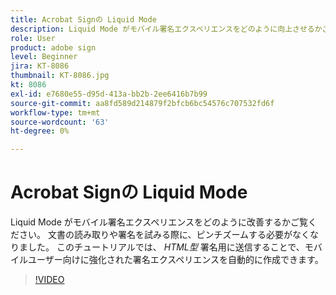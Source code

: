 ```yaml
---
title: Acrobat Signの Liquid Mode
description: Liquid Mode がモバイル署名エクスペリエンスをどのように向上させるかご覧ください
role: User
product: adobe sign
level: Beginner
jira: KT-8086
thumbnail: KT-8086.jpg
kt: 8086
exl-id: e7680e55-d95d-413a-bb2b-2ee6416b7b99
source-git-commit: aa8fd589d214879f2bfcb6bc54576c707532fd6f
workflow-type: tm+mt
source-wordcount: '63'
ht-degree: 0%

---
```


# Acrobat Signの Liquid Mode

Liquid Mode がモバイル署名エクスペリエンスをどのように改善するかご覧ください。 文書の読み取りや署名を試みる際に、ピンチズームする必要がなくなりました。 このチュートリアルでは、 _HTML型_ 署名用に送信することで、モバイルユーザー向けに強化された署名エクスペリエンスを自動的に作成できます。

>[!VIDEO](https://video.tv.adobe.com/v/333803?quality=12&learn=on&hidetitle=true)
